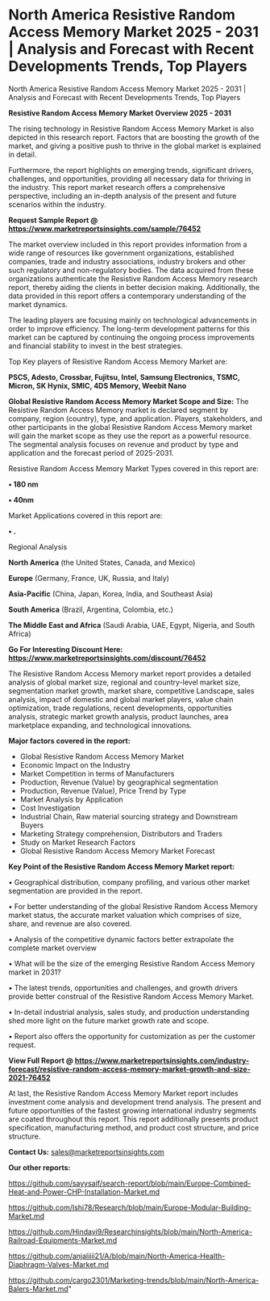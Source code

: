 # North America Resistive Random Access Memory Market 2025 - 2031 | Analysis and Forecast with Recent Developments Trends, Top Players
North America Resistive Random Access Memory Market 2025 - 2031 | Analysis and Forecast with Recent Developments Trends, Top Players

<Strong> Resistive Random Access Memory Market Overview 2025 - 2031</strong>

The rising technology in Resistive Random Access Memory Market is also depicted in this research report. Factors that are boosting the growth of the market, and giving a positive push to thrive in the global market is explained in detail.

Furthermore, the report highlights on emerging trends, significant drivers, challenges, and opportunities, providing all necessary data for thriving in the industry. This report market research offers a comprehensive perspective, including an in-depth analysis of the present and future scenarios within the industry.

<strong>Request Sample Report @ <a href=https://www.marketreportsinsights.com/sample/76452>https://www.marketreportsinsights.com/sample/76452</a></strong>

The market overview included in this report provides information from a wide range of resources like government organizations, established companies, trade and industry associations, industry brokers and other such regulatory and non-regulatory bodies. The data acquired from these organizations authenticate the Resistive Random Access Memory research report, thereby aiding the clients in better decision making. Additionally, the data provided in this report offers a contemporary understanding of the market dynamics.

The leading players are focusing mainly on technological advancements in order to improve efficiency. The long-term development patterns for this market can be captured by continuing the ongoing process improvements and financial stability to invest in the best strategies.

Top Key players of Resistive Random Access Memory Market are:

<strong>PSCS, Adesto, Crossbar, Fujitsu, Intel, Samsung Electronics, TSMC, Micron, SK Hynix, SMIC, 4DS Memory, Weebit Nano</strong>

<strong><b>Global Resistive Random Access Memory Market Scope and Size:</b></strong>
The Resistive Random Access Memory market is declared segment by company, region (country), type, and application. Players, stakeholders, and other participants in the global Resistive Random Access Memory market will gain the market scope as they use the report as a powerful resource. The segmental analysis focuses on revenue and product by type and application and the forecast period of 2025-2031.

Resistive Random Access Memory Market Types covered in this report are:

<strong>• 180 nm

• 40nm</strong>

Market Applications covered in this report are:

<strong>• .</strong> 

Regional Analysis

<strong>North America</strong> (the United States, Canada, and Mexico)

<strong>Europe</strong> (Germany, France, UK, Russia, and Italy)

<strong>Asia-Pacific</strong> (China, Japan, Korea, India, and Southeast Asia)

<strong>South America</strong> (Brazil, Argentina, Colombia, etc.)

<strong>The Middle East and Africa</strong> (Saudi Arabia, UAE, Egypt, Nigeria, and South Africa)

<strong>Go For Interesting Discount Here: <a href=https://www.marketreportsinsights.com/discount/76452>https://www.marketreportsinsights.com/discount/76452</a></strong>

The Resistive Random Access Memory market report provides a detailed analysis of global market size, regional and country-level market size, segmentation market growth, market share, competitive Landscape, sales analysis, impact of domestic and global market players, value chain optimization, trade regulations, recent developments, opportunities analysis, strategic market growth analysis, product launches, area marketplace expanding, and technological innovations.

<strong><b>Major factors covered in the report:</b></strong>
<ul>
  <li>Global Resistive Random Access Memory Market </li>
  <li>Economic Impact on the Industry</li>
  <li>Market Competition in terms of Manufacturers</li>
  <li>Production, Revenue (Value) by geographical segmentation</li>
  <li>Production, Revenue (Value), Price Trend by Type</li>
  <li>Market Analysis by Application</li>
  <li>Cost Investigation</li>
  <li>Industrial Chain, Raw material sourcing strategy and Downstream Buyers</li>
  <li>Marketing Strategy comprehension, Distributors and Traders</li>
  <li>Study on Market Research Factors</li>
  <li>Global Resistive Random Access Memory Market Forecast</li>
</ul>

<strong><b>Key Point of the Resistive Random Access Memory Market report:</b></strong>

• Geographical distribution, company profiling, and various other market segmentation are provided in the report.

• For better understanding of the global Resistive Random Access Memory market status, the accurate market valuation which comprises of size, share, and revenue are also covered.

• Analysis of the competitive dynamic factors better extrapolate the complete market overview

• What will be the size of the emerging Resistive Random Access Memory market in 2031?

• The latest trends, opportunities and challenges, and growth drivers provide better construal of the Resistive Random Access Memory Market.

• In-detail industrial analysis, sales study, and production understanding shed more light on the future market growth rate and scope.

• Report also offers the opportunity for customization as per the customer request.

<strong><b>View Full Report @ <a href=https://www.marketreportsinsights.com/industry-forecast/resistive-random-access-memory-market-growth-and-size-2021-76452>https://www.marketreportsinsights.com/industry-forecast/resistive-random-access-memory-market-growth-and-size-2021-76452</a></b></strong>


At last, the Resistive Random Access Memory Market report includes investment come analysis and development trend analysis. The present and future opportunities of the fastest growing international industry segments are coated throughout this report. This report additionally presents product specification, manufacturing method, and product cost structure, and price structure.

<strong>Contact Us:</strong>
sales@marketreportsinsights.com

<strong>Our other reports:</strong>

<a href=https://github.com/sayysaif/search-report/blob/main/Europe-Combined-Heat-and-Power-CHP-Installation-Market.md>https://github.com/sayysaif/search-report/blob/main/Europe-Combined-Heat-and-Power-CHP-Installation-Market.md</a>

<a href=https://github.com/Ishi78/Research/blob/main/Europe-Modular-Building-Market.md>https://github.com/Ishi78/Research/blob/main/Europe-Modular-Building-Market.md</a>

<a href=https://github.com/Hindavi9/Researchinsights/blob/main/North-America-Railroad-Equipments-Market.md>https://github.com/Hindavi9/Researchinsights/blob/main/North-America-Railroad-Equipments-Market.md</a>

<a href=https://github.com/anjaliiii21/A/blob/main/North-America-Health-Diaphragm-Valves-Market.md>https://github.com/anjaliiii21/A/blob/main/North-America-Health-Diaphragm-Valves-Market.md</a>

<a href=https://github.com/cargo2301/Marketing-trends/blob/main/North-America-Balers-Market.md>https://github.com/cargo2301/Marketing-trends/blob/main/North-America-Balers-Market.md</a>"
